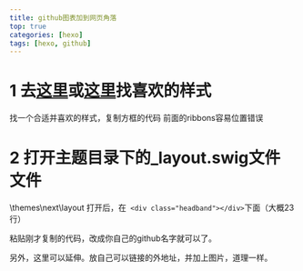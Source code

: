 ```yaml
---
title: github图表加到网页角落
top: true
categories: [hexo]
tags: [hexo, github]
---
```

# 1 去[这里](https://github.blog/2008-12-19-github-ribbons/)或[这里](http://tholman.com/github-corners/)找喜欢的样式
找一个合适并喜欢的样式，复制方框的代码
前面的ribbons容易位置错误
# 2 打开主题目录下的_layout.swig文件文件
\themes\next\layout
打开后，在` <div class="headband"></div>`下面（大概23行）

粘贴刚才复制的代码，改成你自己的github名字就可以了。

另外，这里可以延伸。放自己可以链接的外地址，并加上图片，道理一样。